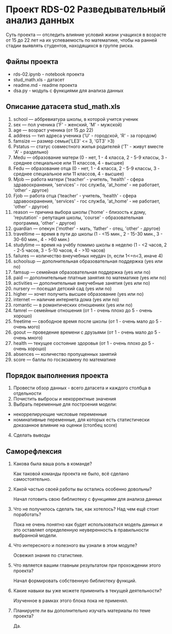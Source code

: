 # Проект RDS-02 Разведывательный анализ данных

Суть проекта — отследить влияние условий жизни учащихся в возрасте от 15 до 22 лет на их успеваемость по математике, 
чтобы на ранней стадии выявлять студентов, находящихся в группе риска.

## Файлы проекта

* rds-02.ipynb - notebook проекта
* stud_math.xls - датасет
* readme.md - readme проекта
* dsa.py - модуль с функциями для анализа данных

## Описание датасета stud_math.xls

1. school — аббревиатура школы, в которой учится ученик
2. sex — пол ученика ('F' - женский, 'M' - мужской)
3. age — возраст ученика (от 15 до 22)
4. address — тип адреса ученика ('U' - городской, 'R' - за городом)
5. famsize — размер семьи('LE3' <= 3, 'GT3' >3)
6. Pstatus — статус совместного жилья родителей ('T' - живут вместе 'A' - раздельно)
7. Medu — образование матери (0 - нет, 1 - 4 класса, 2 - 5-9 классы, 3 - среднее специальное или 11 классов, 4 - высшее)
8. Fedu — образование отца (0 - нет, 1 - 4 класса, 2 - 5-9 классы, 3 - среднее специальное или 11 классов, 4 - высшее)
9. Mjob — работа матери ('teacher' - учитель, 'health' - сфера здравоохранения, 'services' - гос служба, 'at_home' - не работает, 'other' - другое)
10. Fjob — работа отца ('teacher' - учитель, 'health' - сфера здравоохранения, 'services' - гос служба, 'at_home' - не работает, 'other' - другое)
11. reason — причина выбора школы ('home' - близость к дому, 'reputation' - репутация школы, 'course' - образовательная программа, 'other' - другое)
12. guardian — опекун ('mother' - мать, 'father' - отец, 'other' - другое)
13. traveltime — время в пути до школы (1 - <15 мин., 2 - 15-30 мин., 3 - 30-60 мин., 4 - >60 мин.)
14. studytime — время на учёбу помимо школы в неделю (1 - <2 часов, 2 - 2-5 часов, 3 - 5-10 часов, 4 - >10 часов)
15. failures — количество внеучебных неудач (n, если 1<=n<3, иначе 4)
16. schoolsup — дополнительная образовательная поддержка (yes или no)
17. famsup — семейная образовательная поддержка (yes или no)
18. paid — дополнительные платные занятия по математике (yes или no)
19. activities — дополнительные внеучебные занятия (yes или no)
20. nursery — посещал детский сад (yes или no)
21. higher — хочет получить высшее образование (yes или no)
22. internet — наличие интернета дома (yes или no)
23. romantic — в романтических отношениях (yes или no)
24. famrel — семейные отношения (от 1 - очень плохо до 5 - очень хорошо)
25. freetime — свободное время после школы (от 1 - очень мало до 5 - очень мого)
26. goout — проведение времени с друзьями (от 1 - очень мало до 5 - очень много)
27. health — текущее состояние здоровья (от 1 - очень плохо до 5 - очень хорошо)
28. absences — количество пропущенных занятий
29. score — баллы по госэкзамену по математике


## Порядок выполнения проекта
1. Провести обзор данных - всего датасета и каждого столбца в отдельности
2. Почистить выбросы и некорректные значения 
3. Выбрать переменные для построения модели:
  * некоррелирующие числовые переменные
  * номинативные переменные, для которых есть статистически доказанное влияние на оценки (столбец score)
4. Сделать выводы

## Саморефлексия

1. Какова была ваша роль в команде?

   Как таковой команды проекта не было, всё сделано самостоятельно.

2. Какой частью своей работы вы остались особенно довольны?

   Начал готовить свою библиотеку с функциями для анализа данных

3. Что не получилось сделать так, как хотелось? Над чем ещё стоит поработать?

   Пока не очень понятно как будет использоваться модель данных и это оставляет определенную неуверенность в правильности выбранной модели.

4. Что интересного и полезного вы узнали в этом модуле?

   Освежил знания по статистике.

5. Что является вашим главным результатом при прохождении этого проекта?

   Начал формировать собственную библиотеку функций.

6. Какие навыки вы уже можете применить в текущей деятельности?

   Изученное в рамках этого блока пока не применял.

7. Планируете ли вы дополнительно изучать материалы по теме проекта?

   Да.
